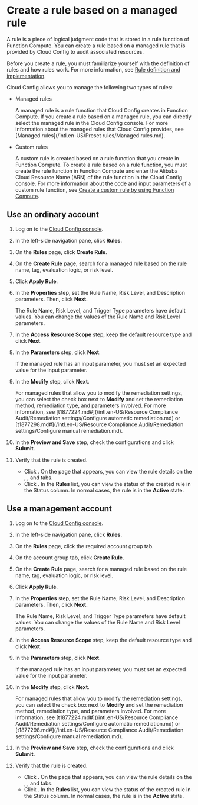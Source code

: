 # Create a rule based on a managed rule

A rule is a piece of logical judgment code that is stored in a rule function of Function Compute. You can create a rule based on a managed rule that is provided by Cloud Config to audit associated resources.

Before you create a rule, you must familiarize yourself with the definition of rules and how rules work. For more information, see [Rule definition and implementation]().

Cloud Config allows you to manage the following two types of rules:

-   Managed rules

    A managed rule is a rule function that Cloud Config creates in Function Compute. If you create a rule based on a managed rule, you can directly select the managed rule in the Cloud Config console. For more information about the managed rules that Cloud Config provides, see [Managed rules](/intl.en-US/Preset rules/Managed rules.md).

-   Custom rules

    A custom rule is created based on a rule function that you create in Function Compute. To create a rule based on a rule function, you must create the rule function in Function Compute and enter the Alibaba Cloud Resource Name \(ARN\) of the rule function in the Cloud Config console. For more information about the code and input parameters of a custom rule function, see [Create a custom rule by using Function Compute]().


## Use an ordinary account

1.  Log on to the [Cloud Config console](https://config.console.aliyun.com).

2.  In the left-side navigation pane, click **Rules**.

3.  On the **Rules** page, click **Create Rule**.

4.  On the **Create Rule** page, search for a managed rule based on the rule name, tag, evaluation logic, or risk level.

5.  Click **Apply Rule**.

6.  In the **Properties** step, set the Rule Name, Risk Level, and Description parameters. Then, click **Next**.

    The Rule Name, Risk Level, and Trigger Type parameters have default values. You can change the values of the Rule Name and Risk Level parameters.

7.  In the **Access Resource Scope** step, keep the default resource type and click **Next**.

8.  In the **Parameters** step, click **Next**.

    If the managed rule has an input parameter, you must set an expected value for the input parameter.

9.  In the **Modify** step, click **Next**.

    For managed rules that allow you to modify the remediation settings, you can select the check box next to **Modify** and set the remediation method, remediation type, and parameters involved. For more information, see [t1877224.md\#](/intl.en-US/Resource Compliance Audit/Remediation settings/Configure automatic remediation.md) or [t1877298.md\#](/intl.en-US/Resource Compliance Audit/Remediation settings/Configure manual remediation.md).

10. In the **Preview and Save** step, check the configurations and click **Submit**.

11. Verify that the rule is created.

    -   Click . On the page that appears, you can view the rule details on the , , and tabs.
    -   Click . In the **Rules** list, you can view the status of the created rule in the Status column. In normal cases, the rule is in the **Active** state.

## Use a management account

1.  Log on to the [Cloud Config console](https://config.console.aliyun.com).

2.  In the left-side navigation pane, click **Rules**.

3.  On the **Rules** page, click the required account group tab.

4.  On the account group tab, click **Create Rule**.

5.  On the **Create Rule** page, search for a managed rule based on the rule name, tag, evaluation logic, or risk level.

6.  Click **Apply Rule**.

7.  In the **Properties** step, set the Rule Name, Risk Level, and Description parameters. Then, click **Next**.

    The Rule Name, Risk Level, and Trigger Type parameters have default values. You can change the values of the Rule Name and Risk Level parameters.

8.  In the **Access Resource Scope** step, keep the default resource type and click **Next**.

9.  In the **Parameters** step, click **Next**.

    If the managed rule has an input parameter, you must set an expected value for the input parameter.

10. In the **Modify** step, click **Next**.

    For managed rules that allow you to modify the remediation settings, you can select the check box next to **Modify** and set the remediation method, remediation type, and parameters involved. For more information, see [t1877224.md\#](/intl.en-US/Resource Compliance Audit/Remediation settings/Configure automatic remediation.md) or [t1877298.md\#](/intl.en-US/Resource Compliance Audit/Remediation settings/Configure manual remediation.md).

11. In the **Preview and Save** step, check the configurations and click **Submit**.

12. Verify that the rule is created.

    -   Click . On the page that appears, you can view the rule details on the , , and tabs.
    -   Click . In the **Rules** list, you can view the status of the created rule in the Status column. In normal cases, the rule is in the **Active** state.


